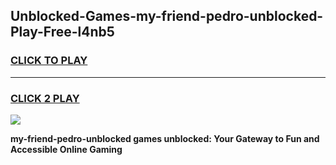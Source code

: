 
## Unblocked-Games-my-friend-pedro-unblocked-Play-Free-l4nb5
<h3>
<a href="https://premium76.site?title=my-friend-pedro-unblocked&ref=23A">CLICK TO PLAY</a></h3>
<hr>

<h3>
<a href="https://premium76.site?title=my-friend-pedro-unblocked&ref=23A">CLICK 2 PLAY</a>
  
</h3>

<a href="https://premium76.site?title=my-friend-pedro-unblocked&ref=23A"><img src="https://clearcache.store/games.png"></a>


**my-friend-pedro-unblocked games unblocked: Your Gateway to Fun and Accessible Online Gaming**
